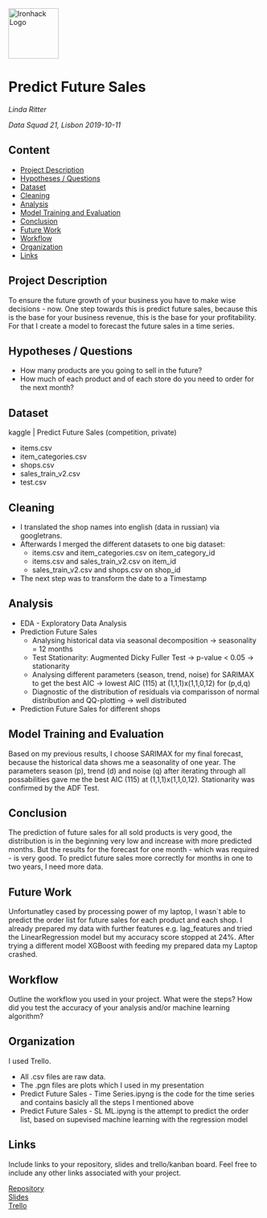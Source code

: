 <img src="https://bit.ly/2VnXWr2" alt="Ironhack Logo" width="100"/>

# Predict Future Sales
*Linda Ritter*

*Data Squad 21, Lisbon 2019-10-11*

## Content
- [Project Description](#project-description)
- [Hypotheses / Questions](#hypotheses-questions)
- [Dataset](#dataset)
- [Cleaning](#cleaning)
- [Analysis](#analysis)
- [Model Training and Evaluation](#model-training-and-evaluation)
- [Conclusion](#conclusion)
- [Future Work](#future-work)
- [Workflow](#workflow)
- [Organization](#organization)
- [Links](#links)

## Project Description
To ensure the future growth of your business you have to make wise decisions - now. One step towards this is predict future sales, because this is the base for your business revenue, this is the base for your profitability. For that I create a model to forecast the future sales in a time series.

## Hypotheses / Questions
* How many products are you going to sell in the future?
* How much of each product and of each store do you need to order for the next month?


## Dataset
kaggle | Predict Future Sales (competition, private)
 - items.csv
 - item_categories.csv
 - shops.csv
 - sales_train_v2.csv
 - test.csv

## Cleaning
* I translated the shop names into english (data in russian) via googletrans. 
* Afterwards I merged the different datasets to one big dataset: 
  - items.csv and item_categories.csv on item_category_id
  - items.csv and sales_train_v2.csv on item_id
  - sales_train_v2.csv and shops.csv on shop_id
* The next step was to transform the date to a Timestamp

## Analysis
* EDA - Exploratory Data Analysis
* Prediction Future Sales
  - Analysing historical data via seasonal decomposition -> seasonality = 12 months
  - Test Stationarity: Augmented Dicky Fuller Test -> p-value < 0.05 -> stationarity
  - Analysing different parameters (season, trend, noise) for SARIMAX to get the best AIC -> lowest AIC (115) at (1,1,1)x(1,1,0,12) for (p,d,q)
  - Diagnostic of the distribution of residuals via comparisson of normal distribution and QQ-plotting -> well distributed
* Prediction Future Sales for different shops

## Model Training and Evaluation
Based on my previous results, I choose SARIMAX for my final forecast, because the historical data shows me a seasonality of one year. The parameters season (p), trend (d) and noise (q) after iterating through all possabilities gave me the best AIC (115) at (1,1,1)x(1,1,0,12). Stationarity was confirmed by the ADF Test.

## Conclusion
The prediction of future sales for all sold products is very good, the distribution is in the beginning very low and increase with more predicted months. But the results for the forecast for one month - which was required - is very good. To predict future sales more correctly for months in one to two years, I need more data. 

## Future Work
Unfortunatley cased by processing power of my laptop, I wasn´t able to predict the order list for future sales for each product and each shop. I already prepared my data with further features e.g. lag_features and tried the LinearRegression model but my accuracy score stopped at 24%. After trying a different model XGBoost with feeding my prepared data my Laptop crashed.

## Workflow
Outline the workflow you used in your project. What were the steps?
How did you test the accuracy of your analysis and/or machine learning algorithm?

## Organization
I used Trello.

* All .csv files are raw data. 
* The .pgn files are plots which I used in my presentation
* Predict Future Sales - Time Series.ipyng is the code for the time series and contains basicly all the steps I mentioned above
* Predict Future Sales - SL ML.ipyng is the attempt to predict the order list, based on supevised machine learning with the regression model

## Links
Include links to your repository, slides and trello/kanban board. Feel free to include any other links associated with your project.


[Repository](https://github.com/)  
[Slides](https://slides.com/)  
[Trello](https://trello.com/en)  
